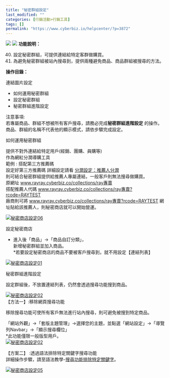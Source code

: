 ```yaml
---
title: "秘密群組設定"
last_modified: ""
categories: [行銷活動>行銷工具]
tags: []
permalink: "https://www.cyberbiz.io/helpcenter/?p=3872"
---
```


![](https://www.cyberbiz.io/support/wp-content/uploads/2021/09/wp-主視覺bar-1024x321.png) ![](https://www.cyberbiz.io/support/wp-content/uploads/2021/08/全版本.png) **功能說明：**  

40. 設定秘密群組，可提供連結給特定客群做購買。
41. 為避免秘密群組被站內搜尋到，提供兩種避免商品、商品群組被搜尋的方法。

**操作目錄：**

連結圖片設定

* 如何運用秘密群組
* 設定秘密群組
* 秘密群組進階設定

注意事項:  
若專屬商品、群組不想被所有客戶搜尋，請務必完成**秘密群組進階設定** 的操作。  
商品、群組的名稱不代表他的顯示模式，請依步驟完成設定。



如何運用秘密群組  

提供不對外連結給特定用戶(經銷、團購、員購等)  
作為網紅分潤導購工具  
範例 : 搭配第三方推薦碼  
設定好第三方推薦碼 詳細設定請看 [分潤設定：推薦人分潤](https://www.cyberbiz.io/helpcenter/?p=559)  
則可結合秘密群組提供給推薦人專屬連結，一般客戶則無法搜尋做購買。  
原網址 www.rayray.cyberbiz.co/collections/ray專賣  
搭配推薦人代碼 www.rayray.cyberbiz.co/collections/ray專賣?rcode=RAYTEST  
廠商則可將 www.rayray.cyberbiz.co/collections/ray專賣?rcode=RAYTEST
網址貼給該推薦人，則秘密商店就可以開始營運。  

[![秘密商店設定06](https://www.cyberbiz.io/support/wp-content/uploads/2021/09/秘密商店設定06.png)](https://www.cyberbiz.io/support/wp-content/uploads/2021/09/秘密商店設定06.png)  

設定秘密商店  


* 進入後「商品」→「商品自訂分類」，  
新增秘密群組並加入商品。  
*若要設定秘密商店的商品不要被客戶搜尋到，就不用設定【連結列表】   

[![秘密商店設定01](https://www.cyberbiz.io/support/wp-content/uploads/2021/09/秘密商店設定01.png)](https://www.cyberbiz.io/support/wp-content/uploads/2021/09/秘密商店設定01.png)


秘密群組進階設定  

設定群組後，不放置連結列表，仍然會透過搜尋功能搜到商品。  

[![秘密商店設定02](https://www.cyberbiz.io/support/wp-content/uploads/2021/09/秘密商店設定02.png)](https://www.cyberbiz.io/support/wp-content/uploads/2021/09/秘密商店設定02.png)  
【方法一】:移除網頁搜尋功能  

移除搜尋功能可使所有客戶無法進行站內搜尋，則可避免被搜到特定商品。  

「網站外觀」→「套版主題管理」→選擇您的主題，並點選「網站設定」→「導覽列Navbar」→「顯示搜尋欄位」  
*此功能僅限一般版型用戶。   
[![秘密商店設定02](https://www.cyberbiz.io/helpcenter/wp-content/uploads/秘密商店設定07.png)](https://www.cyberbiz.io/helpcenter/wp-content/uploads/秘密商店設定07.png)  

【方案二】 :透過語法排除特定關鍵字搜尋功能  
詳細操作步驟，請至語法教學-[搜尋功能排除特定關鍵字](https://www.cyberbiz.io/helpcenter/?p=3852)。  

[![秘密商店設定05](https://www.cyberbiz.io/support/wp-content/uploads/2021/09/秘密商店設定05.png)](https://www.cyberbiz.io/support/wp-content/uploads/2021/09/秘密商店設定05.png)  


